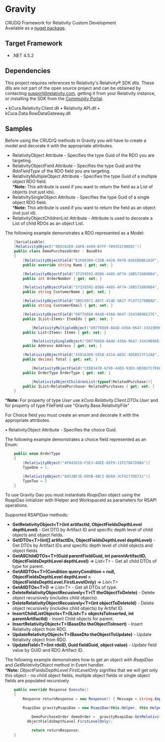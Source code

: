 # Gravity
CRUDQ Framework for Relativity Custom Development  
Аvailable as a [nuget package](https://www.nuget.org/packages/Gravity/).

## Target Framework
* .NET 4.5.2

## Dependencies
This project requires references to Relativity's Relativity® SDK dlls. These dlls are not part of the open source project and can be obtained 
by contacting support@relativity.com, getting it from your Relativity instance, or installing the SDK from the [Community Portal](https://community.relativity.com/s/files).

• kCura.Relativity.Client.dll 
• Relativity.API.dll 
• kCura.Data.RowDataGateway.dll 

## Samples
Before using the CRUD/Q methods in Gravity you will have to create a model and decorate it with the appropriate attributes.

* RelativityObject Attribute - Specifies the type Guid of the RDO you are targeting.
* RelativityObjectField Attribute - Specifies the type Guid and the *RdoFieldType* of the RDO field you are targeting.
* RelativityMultipleObject Attribute - Specifies the type Guid of a multiple object RDO field.  
 ***Note:** This attribute is used if you want to return the field as a List of objects (not just ids).
* RelativitySingleObject Attribute - Specifies the type Guid of a single object RDO field.  
 ***Note:** This attribute is used if you want to return the field as an object (not just id).
* RelativityObjectChildrenList Attribute - Attribute is used to decorate a List of child RDOs as an object List.

The following example demonstrates a RDO represented as a Model:
```csharp
	[Serializable]
	[RelativityObject("0B5C62E0-2AFA-4408-B7FF-789351C9BEDC")]
	public class DemoPurchaseOrder : BaseDto
	{
		[RelativityObjectField("E1FA93B9-C2DB-442A-9978-84EEB6B61A3F", (int)RdoFieldType.FixedLengthText, 255)]
		public override string Name { get; set; }

		[RelativityObjectField("37159592-B5B6-4405-AF74-10B5728890B4", (int)RdoFieldType.WholeNumber)]
		public int OrderNumber { get; set; }

		[RelativityObjectField("37159592-B5B6-4405-AF74-10B5728890B4", (int)RdoFieldType.FixedLengthText, 100)]
		public string CustomerName { get; set; }

		[RelativityObjectField("3BDC0971-A87C-414E-9A37-FC477279BBAD", (int)RdoFieldType.FixedLengthText, 100)]
		public string CustomerEmail { get; set; }

		[RelativityObjectField("D0770889-8A4D-436A-9647-33419B96E37E", (int)RdoFieldType.MultipleObject, typeof(Items))]
		public IList<Items> ItemIds { get; set; }

       		[RelativityMultipleObject("D0770889-8A4D-436A-9647-33419B96E37E", typeof(Items))]
		public List<Items> Items { get; set; }

       		[RelativitySingleObject("D0770889-8A4D-436A-9647-33419B96E37E", typeof(Address))]
		public Address Address { get; set; }

		[RelativityObjectField("4501A308-5E68-4314-AEDC-4DEB527F12A8", (int)RdoFieldType.Decimal)]
		public decimal Total { get; set; }

       		[RelativityObjectField("CEDB347B-679D-44ED-93D3-0B3027C7E6F5", (int)RdoFieldType.SingleChoice, typeof(OrderType))]
		public OrderType OrderType { get; set; }

        	[RelativityObjectChildrenList(typeof(RelatedPurchase))]
		public IList<RelatedPurchase> RelatedPurchases { get; set; }
	}
```

***Note:** For property of type *User* use *kCura.Relativity.Client.DTOs.User* and for property of type FileField use "Gravity.Base.RelativityFile"

For Choice field you must create an enum and decorate it with the appropriate attributes.

• RelativityObject Attribute - Specifies the choice Guid.

The following example demonstrates a choice field represented as an Enum:
```csharp
	public enum OrderType
	{
		[RelativityObject("4F04381D-F3E3-4DEE-8EF9-11F27047D9B4")]
		TypeOne = 1,

		[RelativityObject("8453BF3E-D95B-4BC5-BD68-3CF4277DD731")]
		TypeTwo = 2
	}
```

To use Gravity Dao you must instantiate *RsapiDao* object using the RsapiDao initializer with IHelper and WorkspaceId as parameters for RSAPI operations.

Supported RSAPIDao methods:
 - **GetRelativityObject&lt;T&gt;(int artifactId, ObjectFieldsDepthLevel depthLevel)** - Get DTO by Artifact ID and specific depth level of child objects and object fields.
 - **GetDTOs&lt;T&gt;(int[] artifactIDs, ObjectFieldsDepthLevel depthLevel)** - Get DTOs by Artifact IDs and specific depth level of child objects and object fields.
 - **GetAllChildDTOs&lt;T&gt;(Guid parentFieldGuid, int parentArtifactID, ObjectFieldsDepthLevel depthLevel)** *=> List&lt;T&gt;* - Get all child DTOs of type for parent.
 - **GetAllDTOs&lt;T&gt;(Condition queryCondition = null, ObjectFieldsDepthLevel depthLevel = ObjectFieldsDepthLevel.FirstLevelOnly)** *=> List&lt;T&gt;*
 - **GetAllDTOs&lt;T&gt;()** *=> List&lt;T&gt;* - Get all DTOs of type.
 - **DeleteRelativityObjectRecusively&lt;T&gt;(T theObjectToDelete)** - Delete object recursively (includes child objects).
 - **DeleteRelativityObjectRecusively&lt;T&gt;(int objectToDeleteId)** - Delete object recursively (includes child objects) by Artifat ID.
 - **InsertChildListObjects&lt;T&gt;(IList&lt;T&gt; objectsToInserted, int parentArtifactId)** - Insert Child objects for parent.
 - **InsertRelativityObject&lt;T&gt;(BaseDto theObjectToInsert)** - Insert Relativity object from RDO.
 - **UpdateRelativityObject&lt;T&gt;(BaseDto theObjectToUpdate)** - Update Relativity object from RDO.
 - **UpdateField&lt;T&gt;(int rdoID, Guid fieldGuid, object value)** - Update field value by GUID and RDO Artifact ID.


The following example demonstrates how to get an object with *RsapiDao* and *GetRelativityObject* method in Event handler.  
***Note:** *ObjectFieldsDepthLevel.FirstLevelOnly* signifies that we will get only this object - no child object fields, multiple object fields or single object fields are populated recursively
```csharp
	public override Response Execute()
	{
		Response returnResponse = new Response() { Message = string.Empty, Success = true };

		RsapiDao gravityRsapiDao = new RsapiDao(this.Helper, this.Helper.GetActiveCaseID());

      		DemoPurchaseOrder demoOrder =  gravityRsapiDao.GetRelativityObject<DemoPurchaseOrder>(1047088,
		  ObjectFieldsDepthLevel.FirstLevelOnly);

       		return returnResponse;
	}
```






